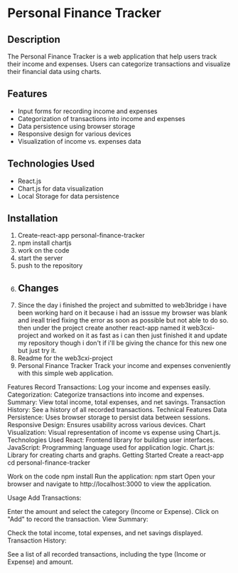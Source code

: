 # Personal Finance Tracker


## Description
The Personal Finance Tracker is a web application that help users track their income and expenses. Users can categorize transactions and visualize their financial data using charts.

## Features
- Input forms for recording income and expenses
- Categorization of transactions into income and expenses
- Data persistence using browser storage
- Responsive design for various devices
- Visualization of income vs. expenses data

## Technologies Used
- React.js
- Chart.js for data visualization
- Local Storage for data persistence

## Installation
1. Create-react-app personal-finance-tracker
2. npm install chartjs
3. work on the code 
4. start the server
5. push to the repository
6. ## Changes
7. Since the day i finished the project and submitted to web3bridge i have been working hard on it because i had an isssue my browser was blank and ireall tried fixing the error as soon as possible but not able to do so. then under the project create another react-app named it web3cxi-project and worked on it as fast as i can then just finished it and update my repository though i don't if i'll be giving the chance for this new one but just try it.
8. Readme for the web3cxi-project
9. Personal Finance Tracker
Track your income and expenses conveniently with this simple web application.

Features
Record Transactions: Log your income and expenses easily.
Categorization: Categorize transactions into income and expenses.
Summary: View total income, total expenses, and net savings.
Transaction History: See a history of all recorded transactions.
Technical Features
Data Persistence: Uses browser storage to persist data between sessions.
Responsive Design: Ensures usability across various devices.
Chart Visualization: Visual representation of income vs expense using Chart.js.
Technologies Used
React: Frontend library for building user interfaces.
JavaScript: Programming language used for application logic.
Chart.js: Library for creating charts and graphs.
Getting Started
Create a react-app
cd personal-finance-tracker


Work on the code
npm install
Run the application:
npm start
Open your browser and navigate to http://localhost:3000 to view the application.

Usage
Add Transactions:

Enter the amount and select the category (Income or Expense).
Click on "Add" to record the transaction.
View Summary:

Check the total income, total expenses, and net savings displayed.
Transaction History:

See a list of all recorded transactions, including the type (Income or Expense) and amount.

